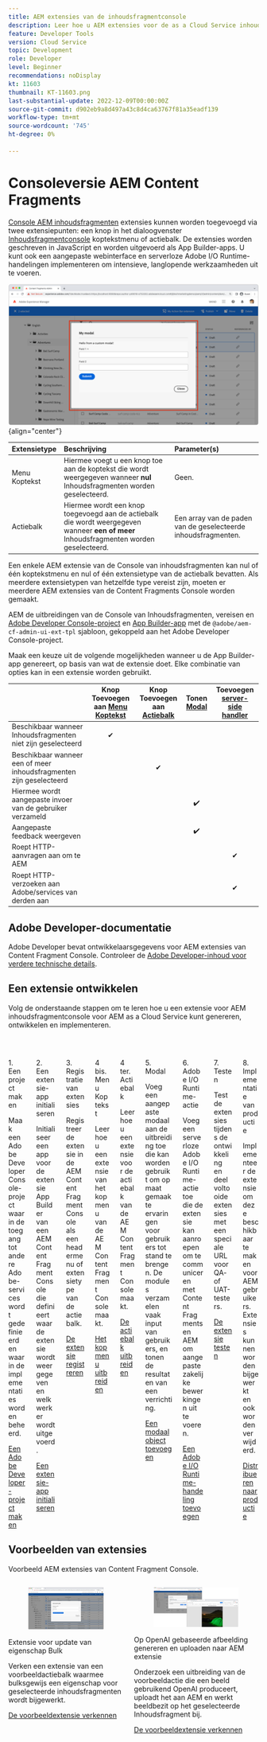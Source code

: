 ```yaml
---
title: AEM extensies van de inhoudsfragmentconsole
description: Leer hoe u AEM extensies voor de as a Cloud Service inhoudsfragmentconsole bouwt en implementeert
feature: Developer Tools
version: Cloud Service
topic: Development
role: Developer
level: Beginner
recommendations: noDisplay
kt: 11603
thumbnail: KT-11603.png
last-substantial-update: 2022-12-09T00:00:00Z
source-git-commit: d902eb9a8d497a43c8d4ca63767f81a35eadf139
workflow-type: tm+mt
source-wordcount: '745'
ht-degree: 0%

---
```



# Consoleversie AEM Content Fragments

[Console AEM inhoudsfragmenten](https://experienceleague.adobe.com/docs/experience-manager-cloud-service/content/sites/administering/content-fragments/content-fragments-console.html) extensies kunnen worden toegevoegd via twee extensiepunten: een knop in het dialoogvenster [Inhoudsfragmentconsole](https://experienceleague.adobe.com/docs/experience-manager-cloud-service/content/sites/administering/content-fragments/content-fragments-console.html) koptekstmenu of actiebalk. De extensies worden geschreven in JavaScript en worden uitgevoerd als App Builder-apps. U kunt ook een aangepaste webinterface en serverloze Adobe I/O Runtime-handelingen implementeren om intensieve, langlopende werkzaamheden uit te voeren.

![Consoleversie AEM Content Fragments](./assets/overview/example.png){align="center"}

| Extensietype | Beschrijving | Parameter(s) |
| :--- | :--- | :--- |
| Menu Koptekst | Hiermee voegt u een knop toe aan de koptekst die wordt weergegeven wanneer __nul__ Inhoudsfragmenten worden geselecteerd. | Geen. |
| Actiebalk | Hiermee wordt een knop toegevoegd aan de actiebalk die wordt weergegeven wanneer __een of meer__ Inhoudsfragmenten worden geselecteerd. | Een array van de paden van de geselecteerde inhoudsfragmenten. |

Een enkele AEM extensie van de Console van inhoudsfragmenten kan nul of één koptekstmenu en nul of één extensietype van de actiebalk bevatten. Als meerdere extensietypen van hetzelfde type vereist zijn, moeten er meerdere AEM extensies van de Content Fragments Console worden gemaakt.

AEM de uitbreidingen van de Console van Inhoudsfragmenten, vereisen en [Adobe Developer Console-project](https://developer.adobe.com/uix/docs/services/aem-cf-console-admin/extension-development/#create-a-project-in-adobe-developer-console) en [App Builder-app](https://developer.adobe.com/uix/docs/services/aem-cf-console-admin/code-generation) met de `@adobe/aem-cf-admin-ui-ext-tpl` sjabloon, gekoppeld aan het Adobe Developer Console-project.

Maak een keuze uit de volgende mogelijkheden wanneer u de App Builder-app genereert, op basis van wat de extensie doet. Elke combinatie van opties kan in een extensie worden gebruikt.

|  | Knop Toevoegen aan [Menu Koptekst](./header-menu.md) | Knop Toevoegen aan [Actiebalk](./action-bar.md) | Tonen [Modal](./modal.md) | Toevoegen [server-side handler](./runtime-action.md) |
| ------------------------------------------ | :-----------------------: | :----------------------: | :--------: | :--------------------:  |
| Beschikbaar wanneer Inhoudsfragmenten niet zijn geselecteerd | ✔ |  |  |  |
| Beschikbaar wanneer een of meer inhoudsfragmenten zijn geselecteerd |  | ✔ |  |  |
| Hiermee wordt aangepaste invoer van de gebruiker verzameld |  |  | ✔️ |  |
| Aangepaste feedback weergeven |  |  | ✔️ |  |
| Roept HTTP-aanvragen aan om te AEM |  |  |  | ✔ |
| Roept HTTP-verzoeken aan Adobe/services van derden aan |  |  |  | ✔ |


## Adobe Developer-documentatie

Adobe Developer bevat ontwikkelaarsgegevens voor AEM extensies van Content Fragment Console. Controleer de [Adobe Developer-inhoud voor verdere technische details](https://developer.adobe.com/uix/docs/).

## Een extensie ontwikkelen

Volg de onderstaande stappen om te leren hoe u een extensie voor AEM inhoudsfragmentconsole voor AEM as a Cloud Service kunt genereren, ontwikkelen en implementeren.

<div class="columns is-multiline">
    <!-- Create Adobe Developer Project -->
    <div class="column is-half-tablet is-half-desktop is-one-third-widescreen" aria-label="Create Adobe Developer Project">
        <div class="card">
            <div class="card-image">
                <figure class="image is-16by9">
                    <a href="./adobe-developer-console-project.md" title="Adobe Developer-project maken" tabindex="-1">
                        <img class="is-bordered-r-small" src="./assets/project/card.png" alt="Adobe Developer-project maken">
                    </a>
                </figure>
            </div>
            <div class="card-content is-padded-small">
                <div class="content">
                    <p class="headline is-size-5 has-text-weight-bold">1. Een project maken</p>
                    <p class="is-size-6">Maak een Adobe Developer Console-project waarin de toegang tot andere Adobe-services wordt gedefinieerd en waarin de implementaties worden beheerd.</p>
                    <a href="./adobe-developer-console-project.md" class="spectrum-Button spectrum-Button--outline spectrum-Button--primary spectrum-Button--sizeM">
                        <span class="spectrum-Button-label has-no-wrap has-text-weight-bold">Een Adobe Developer-project maken</span>
                    </a>
                </div>
            </div>
        </div>
    </div>
    <!-- Generate an Extension app -->
    <div class="column is-half-tablet is-half-desktop is-one-third-widescreen" aria-label="Generate an Extension app">
        <div class="card">
            <div class="card-image">
                <figure class="image is-16by9">
                    <a href="./app-initialization.md" title="Een extensie-app genereren" tabindex="-1">
                        <img class="is-bordered-r-small" src="./assets/initialize-app/card.png" alt="Een extensie-app initialiseren">
                    </a>
                </figure>
            </div>
            <div class="card-content is-padded-small">
                <div class="content">
                    <p class="headline is-size-5 has-text-weight-bold">2. Een extensie-app initialiseren</p>
                    <p class="is-size-6">Initialiseer een app voor de extensie App Builder van een AEM Content Fragment Console die definieert waar de extensie wordt weergegeven en welk werk er wordt uitgevoerd.</p>
                    <a href="./app-initialization.md" class="spectrum-Button spectrum-Button--outline spectrum-Button--primary spectrum-Button--sizeM">
                        <span class="spectrum-Button-label has-no-wrap has-text-weight-bold">Een extensie-app initialiseren</span>
                    </a>
                </div>
            </div>
        </div>
    </div>
    <!-- Extension registration -->
    <div class="column is-half-tablet is-half-desktop is-one-third-widescreen" aria-label="Extension registration">
        <div class="card">
            <div class="card-image">
                <figure class="image is-16by9">
                    <a href="./extension-registration.md" title="Registratie van extensies" tabindex="-1">
                        <img class="is-bordered-r-small" src="./assets/extension-registration/card.png" alt="Registratie van extensies">
                    </a>
                </figure>
            </div>
            <div class="card-content is-padded-small">
                <div class="content">
                    <p class="headline is-size-5 has-text-weight-bold">3. Registratie van extensies</p>
                    <p class="is-size-6">Registreer de extensie in de AEM Content Fragment Console als een headermenu of extensietype van de actiebalk.</p>
                    <a href="./extension-registration.md" class="spectrum-Button spectrum-Button--outline spectrum-Button--primary spectrum-Button--sizeM">
                        <span class="spectrum-Button-label has-no-wrap has-text-weight-bold">De extensie registreren</span>
                    </a>
                </div>
            </div>
        </div>
    </div>
    <!-- Header Menu -->
    <div class="column is-half-tablet is-half-desktop is-one-third-widescreen" aria-label="Header menu">
        <div class="card">
            <div class="card-image">
                <figure class="image is-16by9">
                    <a href="./header-menu.md" title="Menu Koptekst" tabindex="-1">
                        <img class="is-bordered-r-small" src="./assets/header-menu/card.png" alt="Menu Koptekst">
                    </a>
                </figure>
            </div>
            <div class="card-content is-padded-small">
                <div class="content">
                    <p class="headline is-size-5 has-text-weight-bold">4 bis. Menu Koptekst</p>
                    <p class="is-size-6">Leer hoe u een extensie van het kopmenu van de AEM Content Fragment Console maakt.</p>
                    <a href="./header-menu.md" class="spectrum-Button spectrum-Button--outline spectrum-Button--primary spectrum-Button--sizeM">
                        <span class="spectrum-Button-label has-no-wrap has-text-weight-bold">Het kopmenu uitbreiden</span>
                    </a>
                </div>
            </div>
        </div>
    </div>
    <!-- Action Bar -->
    <div class="column is-half-tablet is-half-desktop is-one-third-widescreen" aria-label="Action Bar">
        <div class="card">
            <div class="card-image">
                <figure class="image is-16by9">
                    <a href="./action-bar.md" title="Actiebalk" tabindex="-1">
                        <img class="is-bordered-r-small" src="./assets/action-bar/card.png" alt="Actiebalk">
                    </a>
                </figure>
            </div>
            <div class="card-content is-padded-small">
                <div class="content">
                    <p class="headline is-size-5 has-text-weight-bold">4 ter. Actiebalk</p>
                    <p class="is-size-6">Leer hoe u een extensie voor de actiebalk van de AEM Content Fragment Console maakt.</p>
                    <a href="./action-bar.md" class="spectrum-Button spectrum-Button--outline spectrum-Button--primary spectrum-Button--sizeM">
                        <span class="spectrum-Button-label has-no-wrap has-text-weight-bold">De actiebalk uitbreiden</span>
                    </a>
                </div>
            </div>
        </div>
    </div>
    <!-- Modal -->
    <div class="column is-half-tablet is-half-desktop is-one-third-widescreen" aria-label="Modal">
        <div class="card">
            <div class="card-image">
                <figure class="image is-16by9">
                    <a href="./modal.md" title="Modal" tabindex="-1">
                        <img class="is-bordered-r-small" src="./assets/modal/card.png" alt="Modal">
                    </a>
                </figure>
            </div>
            <div class="card-content is-padded-small">
                <div class="content">
                    <p class="headline is-size-5 has-text-weight-bold">5. Modal</p>
                    <p class="is-size-6">Voeg een aangepaste modaal aan de uitbreiding toe die kan worden gebruikt om op maat gemaakte ervaringen voor gebruikers tot stand te brengen. De modules verzamelen vaak input van gebruikers, en tonen de resultaten van een verrichting.</p>
                    <a href="./modal.md" class="spectrum-Button spectrum-Button--outline spectrum-Button--primary spectrum-Button--sizeM">
                        <span class="spectrum-Button-label has-no-wrap has-text-weight-bold">Een modaal object toevoegen</span>
                    </a>
                </div>
            </div>
        </div>
    </div>
    <!-- Adobe I/O Runtime action -->
    <div class="column is-half-tablet is-half-desktop is-one-third-widescreen" aria-label="Adobe I/O Runtime action">
        <div class="card">
            <div class="card-image">
                <figure class="image is-16by9">
                    <a href="./runtime-action.md" title="Adobe I/O Runtime-actie" tabindex="-1">
                        <img class="is-bordered-r-small" src="./assets/runtime-action/card.png" alt="Adobe I/O Runtime-actie">
                    </a>
                </figure>
            </div>
            <div class="card-content is-padded-small">
                <div class="content">
                    <p class="headline is-size-5 has-text-weight-bold">6. Adobe I/O Runtime-actie</p>
                    <p class="is-size-6">Voeg een serverloze Adobe I/O Runtime-actie toe die de extensie kan aanroepen om te communiceren met Content Fragments en AEM om aangepaste zakelijke bewerkingen uit te voeren.</p>
                    <a href="./runtime-action.md" class="spectrum-Button spectrum-Button--outline spectrum-Button--primary spectrum-Button--sizeM">
                        <span class="spectrum-Button-label has-no-wrap has-text-weight-bold">Een Adobe I/O Runtime-handeling toevoegen</span>
                    </a>
                </div>
            </div>
        </div>
    </div>
    <!-- Test -->
    <div class="column is-half-tablet is-half-desktop is-one-third-widescreen" aria-label="Test">
        <div class="card">
            <div class="card-image">
                <figure class="image is-16by9">
                    <a href="./test.md" title="Testen" tabindex="-1">
                        <img class="is-bordered-r-small" src="./assets/test/card.png" alt="Testen">
                    </a>
                </figure>
            </div>
            <div class="card-content is-padded-small">
                <div class="content">
                    <p class="headline is-size-5 has-text-weight-bold">7. Testen</p>
                    <p class="is-size-6">Test de extensies tijdens de ontwikkeling en deel voltooide extensies met een speciale URL voor QA- of UAT-testers.</p>
                    <a href="./test.md" class="spectrum-Button spectrum-Button--outline spectrum-Button--primary spectrum-Button--sizeM">
                        <span class="spectrum-Button-label has-no-wrap has-text-weight-bold">De extensie testen</span>
                    </a>
                </div>
            </div>
        </div>
    </div>
    <!-- Extension deployment -->
    <div class="column is-half-tablet is-half-desktop is-one-third-widescreen" aria-label="Extension deployment">
        <div class="card">
            <div class="card-image">
                <figure class="image is-16by9">
                    <a href="./deploy.md" title="Extensie-implementatie" tabindex="-1">
                        <img class="is-bordered-r-small" src="./assets/deploy/card.png" alt="Extensie-implementatie">
                    </a>
                </figure>
            </div>
            <div class="card-content is-padded-small">
                <div class="content">
                    <p class="headline is-size-5 has-text-weight-bold">8. Implementatie van productie</p>
                    <p class="is-size-6">Implementeer de extensie om deze beschikbaar te maken voor AEM gebruikers. Extensies kunnen worden bijgewerkt en ook worden verwijderd.</p>
                    <a href="./deploy.md" class="spectrum-Button spectrum-Button--outline spectrum-Button--primary spectrum-Button--sizeM">
                        <span class="spectrum-Button-label has-no-wrap has-text-weight-bold">Distribueren naar productie</span>
                    </a>
                </div>
            </div>
        </div>
    </div>
</div>

## Voorbeelden van extensies

Voorbeeld AEM extensies van Content Fragment Console.

<div class="columns is-multiline">
    <!-- Bulk property update extension -->
    <div class="column is-half-tablet is-half-desktop is-one-third-widescreen" aria-label="Bulk property update extension">
        <div class="card">
            <div class="card-image">
                <figure class="image is-16by9">
                    <a href="./example-extensions/bulk-property-update.md" title="Extensie voor update van eigenschap Bulk" tabindex="-1">
                        <img class="is-bordered-r-small" src="./example-extensions/assets/bulk-property-update/card.png" alt="Extensie voor update van eigenschap Bulk">
                    </a>
                </figure>
            </div>
            <div class="card-content is-padded-small">
                <div class="content">
                    <p class="headline is-size-5 has-text-weight-bold">Extensie voor update van eigenschap Bulk</p>
                    <p class="is-size-6">Verken een extensie van een voorbeeldactiebalk waarmee bulksgewijs een eigenschap voor geselecteerde inhoudsfragmenten wordt bijgewerkt.</p>
                    <a href="./example-extensions/bulk-property-update.md" class="spectrum-Button spectrum-Button--outline spectrum-Button--primary spectrum-Button--sizeM">
                        <span class="spectrum-Button-label has-no-wrap has-text-weight-bold">De voorbeeldextensie verkennen</span>
                    </a>
                </div>
            </div>
        </div>
    </div>
    <!-- Image Generartion update extension -->
    <div class="column is-half-tablet is-half-desktop is-one-third-widescreen" aria-label="OpenAI-based image generation and upload to AEM extension">
        <div class="card">
            <div class="card-image">
                <figure class="image is-16by9">
                    <a href="./example-extensions/image-generation-and-image-upload.md" title="Op OpenAI gebaseerde afbeelding genereren en uploaden naar AEM extensie" tabindex="-1">
                        <img class="is-bordered-r-small" src="./example-extensions/assets/digital-image-generation/screenshot.png" alt="Op OpenAI gebaseerde afbeelding genereren en uploaden naar AEM extensie">
                    </a>
                </figure>
            </div>
            <div class="card-content is-padded-small">
                <div class="content">
                    <p class="headline is-size-5 has-text-weight-bold">Op OpenAI gebaseerde afbeelding genereren en uploaden naar AEM extensie</p>
                    <p class="is-size-6">Onderzoek een uitbreiding van de voorbeeldactie die een beeld gebruikend OpenAI produceert, uploadt het aan AEM en werkt beeldbezit op het geselecteerde Inhoudsfragment bij.</p>
                    <a href="./example-extensions/image-generation-and-image-upload.md" class="spectrum-Button spectrum-Button--outline spectrum-Button--primary spectrum-Button--sizeM">
                        <span class="spectrum-Button-label has-no-wrap has-text-weight-bold">De voorbeeldextensie verkennen</span>
                    </a>
                </div>
            </div>
        </div>
    </div>



</div>
